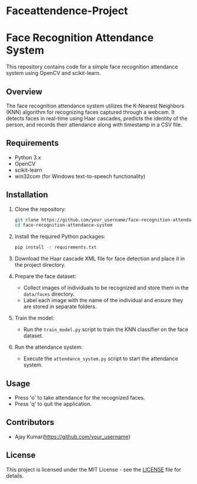 # Faceattendence-Project

# Face Recognition Attendance System

This repository contains code for a simple face recognition attendance system using OpenCV and scikit-learn.

## Overview

The face recognition attendance system utilizes the K-Nearest Neighbors (KNN) algorithm for recognizing faces captured through a webcam. It detects faces in real-time using Haar cascades, predicts the identity of the person, and records their attendance along with timestamp in a CSV file.

## Requirements

- Python 3.x
- OpenCV
- scikit-learn
- win32com (for Windows text-to-speech functionality)

## Installation

1. Clone the repository:

    ```bash
    git clone https://github.com/your_username/face-recognition-attendance-system.git
    cd face-recognition-attendance-system
    ```

2. Install the required Python packages:

    ```bash
    pip install -r requirements.txt
    ```

3. Download the Haar cascade XML file for face detection and place it in the project directory.

4. Prepare the face dataset: 

    - Collect images of individuals to be recognized and store them in the `data/faces` directory.
    - Label each image with the name of the individual and ensure they are stored in separate folders.

5. Train the model:

    - Run the `train_model.py` script to train the KNN classifier on the face dataset.

6. Run the attendance system:

    - Execute the `attendance_system.py` script to start the attendance system.

## Usage

- Press 'o' to take attendance for the recognized faces.
- Press 'q' to quit the application.

## Contributors

- Ajay Kumar(https://github.com/your_username)

## License

This project is licensed under the MIT License - see the [LICENSE](LICENSE) file for details.
